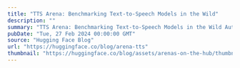 ```yaml
---
title: "TTS Arena: Benchmarking Text-to-Speech Models in the Wild"
description: ""
summary: "TTS Arena: Benchmarking Text-to-Speech Models in the Wild Automated measurement of the quality of te..."
pubDate: "Tue, 27 Feb 2024 00:00:00 GMT"
source: "Hugging Face Blog"
url: "https://huggingface.co/blog/arena-tts"
thumbnail: "https://huggingface.co/blog/assets/arenas-on-the-hub/thumbnail.png"
---
```


